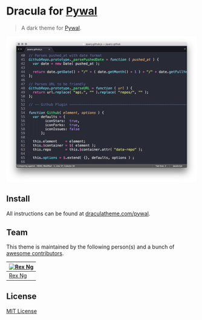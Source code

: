 # Dracula for [Pywal](https://github.com/dylanaraps/pywal)

> A dark theme for [Pywal](https://github.com/dylanaraps/pywal).

![Screenshot](./screenshot.png)

## Install

All instructions can be found at [draculatheme.com/pywal](https://draculatheme.com/pywal).

## Team

This theme is maintained by the following person(s) and a bunch of [awesome contributors](https://github.com/dracula/pywal/graphs/contributors).

[![Rex Ng](https://avatars1.githubusercontent.com/u/45168541?s=88&u=1d09ba799e6a8af5d1d172ea6ad916403542bdf9&v=4)](https://github.com/timescam) |
--- |
[Rex Ng](https://github.com/timescam) |

## License

[MIT License](./LICENSE)
